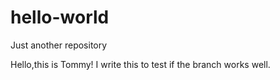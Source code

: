 # hello-world
Just another repository

Hello,this is Tommy! I write this to test if the branch works well.
